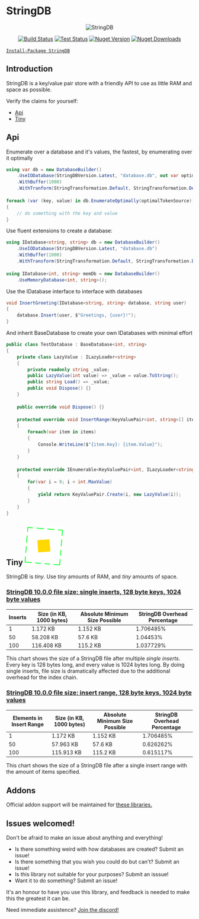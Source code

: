 # StringDB
<div align="center">
    <img src="https://rawcdn.githack.com/SirJosh3917/StringDB/master/icons/banner_ad.png" alt="StringDB" />

[![Build Status][badge_appveyor_build_image]][badge_appveyor_build_page]
[![Test Status][badge_tests_image]][link_codecov]
[![Nuget Version][badge_nuget_version_image]][link_nuget]
[![Nuget Downloads][badge_nuget_downloads_image]][link_nuget]

</div>

[```Install-Package StringDB```][link_nuget]

## Introduction

StringDB is a key/value pair store with a friendly API to use as little RAM and space as possible.

Verify the claims for yourself:

- [Api][section_api]
- [Tiny][section_tiny]

## Api

Enumerate over a database and it's values, the fastest, by enumerating over it optimally
```cs
using var db = new DatabaseBuilder()
	.UseIODatabase(StringDBVersion.Latest, "database.db", out var optimalTokenSource)
	.WithBuffer(1000)
	.WithTranform(StringTransformation.Default, StringTransformation.Default);
	
foreach (var (key, value) in db.EnumerateOptimally(optimalTokenSource))
{
	// do something with the key and value
}
```

Use fluent extensions to create a database:

```cs
using IDatabase<string, string> db = new DatabaseBuilder()
    .UseIODatabase(StringDBVersion.Latest, "database.db")
    .WithBuffer(1000)
    .WithTransform(StringTransformation.Default, StringTransformation.Default);

using IDatabase<int, string> memDb = new DatabaseBuilder()
    .UseMemoryDatabase<int, string>();
```

Use the IDatabase interface to interface with databases

```cs
void InsertGreeting(IDatabase<string, string> database, string user)
{
    database.Insert(user, $"Greetings, {user}!");
}
```

And inherit BaseDatabase to create your own IDatabases with minimal effort

```cs
public class TestDatabase : BaseDatabase<int, string>
{
    private class LazyValue : ILazyLoader<string>
    {
        private readonly string _value;
        public LazyValue(int value) => _value = value.ToString();
        public string Load() => _value;
        public void Dispose() {}
    }
	
	public override void Dispose() {}

    protected override void InsertRange(KeyValuePair<int, string>[] items)
    {
        foreach(var item in items)
        {
            Console.WriteLine($"{item.Key}: {item.Value}");
        }
    }

    protected override IEnumerable<KeyValuePair<int, ILazyLoader<string>>> Evaluate()
    {
        for(var i = 0; i < int.MaxValue)
        {
            yield return KeyValuePair.Create(i, new LazyValue(i));
        }
    }
}
```

## Tiny ![icon_tiny]

StringDB is *tiny*. Use *tiny* amounts of RAM, and *tiny* amounts of space.

### [StringDB 10.0.0 file size: single inserts, 128 byte keys, 1024 byte values][source_insert_test]

| Inserts | Size (in KB, 1000 bytes) | Absolute Minimum Size Possible | StringDB Overhead Percentage |
| --- | --- | --- | --- |
| 1 | 1.172 KB | 1.152 KB | 1.706485% |
| 50 | 58.208 KB | 57.6 KB | 1.04453% |
| 100 | 116.408 KB | 115.2 KB | 1.037729% |

This chart shows the size of a StringDB file after multiple *single inserts*. Every key is 128 bytes long, and every value is 1024 bytes long. By doing single inserts, file size is dramatically affected due to the additional overhead for the index chain.

### [StringDB 10.0.0 file size: insert range, 128 byte keys, 1024 byte values][source_insertrange_test]

| Elements in Insert Range | Size (in KB, 1000 bytes) | Absolute Minimum Size Possible | StringDB Overhead Percentage |
| --- | --- | --- | --- |
| 1 | 1.172 KB | 1.152 KB | 1.706485% |
| 50 | 57.963 KB | 57.6 KB | 0.626262% |
| 100 | 115.913 KB | 115.2 KB | 0.615117% |

This chart shows the size of a StringDB file after a single insert range with the amount of items specified.

## Addons

Official addon support will be maintained for [these libraries.][link_addons]

## Issues welcomed!

Don't be afraid to make an issue about anything and everything!

- Is there something weird with how databases are created? Submit an issue!
- Is there something that you wish you could do but can't? Submit an issue!
- Is this library not suitable for your purposes? Submit an isssue!
- Want it to do something? Submit an issue!

It's an honour to have you use this library, and feedback is needed to make this the greatest it can be.

Need immediate assistence? [Join the discord!](discord)

[icon_banner_ad]: ./icons/banner_ad.png
[icon_tiny]: ./icons/tiny.png

[badge_appveyor_build_image]: https://img.shields.io/appveyor/ci/SirJosh3917/StringDB/master.svg?style=flat-square
[badge_tests_image]: https://img.shields.io/codecov/c/github/SirJosh3917/StringDB/master.svg?style=flat-square
[badge_nuget_version_image]: https://img.shields.io/nuget/v/StringDB.svg?style=flat-square
[badge_nuget_downloads_image]: https://img.shields.io/nuget/dt/StringDB.svg?style=flat-square

[badge_appveyor_build_page]: https://ci.appveyor.com/project/sirjosh3917/stringdb

[link_nuget]: https://www.nuget.org/packages/StringDB
[link_addons]: ./addons/addons.md
[link_codecov]: https://codecov.io/gh/SirJosh3917/StringDB

[section_tiny]: #tiny-
[section_api]: #api-

[source_insert_test]: ./src/StringDB.PerformanceNumbers/SingleInsertFileSize.cs
[source_insertrange_test]: ./src/StringDB.PerformanceNumbers/InsertRangeFileSize.cs

[discord]: https://discord.gg/wVcnkKJ